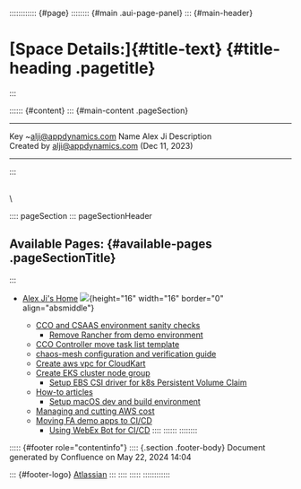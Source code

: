 :::::::::::: {#page}
:::::::: {#main .aui-page-panel}
::: {#main-header}
# [Space Details:]{#title-text} {#title-heading .pagetitle}
:::

:::::: {#content}
::: {#main-content .pageSection}
  ------------- -------------------------------------
  Key           \~alji@appdynamics.com
  Name          Alex Ji
  Description   
  Created by    alji@appdynamics.com (Dec 11, 2023)
  ------------- -------------------------------------
:::

\
\

:::: pageSection
::: pageSectionHeader
## Available Pages: {#available-pages .pageSectionTitle}
:::

-   [Alex Ji's Home](377815074.html)
    ![](images/icons/contenttypes/home_page_16.png){height="16"
    width="16" border="0" align="absmiddle"}
    -   [CCO and CSAAS environment sanity
        checks](CCO-and-CSAAS-environment-sanity-checks_389729349.html)
        -   [Remove Rancher from demo
            environment](Remove-Rancher-from-demo-environment_397050972.html)

    <!-- -->

    -   [CCO Controller move task list
        template](CCO-Controller-move-task-list-template_384767362.html)

    <!-- -->

    -   [chaos-mesh configuration and verification
        guide](chaos-mesh-configuration-and-verification-guide_409700257.html)

    <!-- -->

    -   [Create aws vpc for
        CloudKart](Create-aws-vpc-for-CloudKart_432669385.html)

    <!-- -->

    -   [Create EKS cluster node
        group](Create-EKS-cluster-node-group_387686974.html)
        -   [Setup EBS CSI driver for k8s Persistent Volume
            Claim](Setup-EBS-CSI-driver-for-k8s-Persistent-Volume-Claim_387687181.html)

    <!-- -->

    -   [How-to articles](How-to-articles_378602068.html)
        -   [Setup macOS dev and build
            environment](Setup-macOS-dev-and-build-environment_378602069.html)

    <!-- -->

    -   [Managing and cutting AWS
        cost](Managing-and-cutting-AWS-cost_401835849.html)

    <!-- -->

    -   [Moving FA demo apps to CI/CD](378603116.html)
        -   [Using WebEx Bot for CI/CD](409700251.html)
::::
::::::
::::::::

::::: {#footer role="contentinfo"}
:::: {.section .footer-body}
Document generated by Confluence on May 22, 2024 14:04

::: {#footer-logo}
[Atlassian](https://www.atlassian.com/)
:::
::::
:::::
::::::::::::
